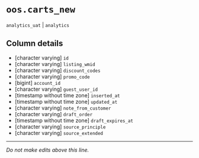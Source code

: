 # `oos.carts_new`
`analytics_uat` | `analytics`

## Column details
* [character varying] `id`
* [character varying] `listing_wmid`
* [character varying] `discount_codes`
* [character varying] `promo_code`
* [bigint]    `account_id`
* [character varying] `guest_user_id`
* [timestamp without time zone] `inserted_at`
* [timestamp without time zone] `updated_at`
* [character varying] `note_from_customer`
* [character varying] `draft_order`
* [timestamp without time zone] `draft_expires_at`
* [character varying] `source_principle`
* [character varying] `source_extended`

-------------------------------------------------------------------------------
*Do not make edits above this line.*
